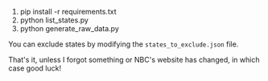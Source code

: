 1. pip install -r requirements.txt
2. python list_states.py
3. python generate_raw_data.py

You can exclude states by modifying the `states_to_exclude.json` file.

That's it, unless I forgot something or NBC's website has changed, in which case good luck!

